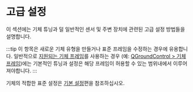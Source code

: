 # 고급 설정 

이 섹션에는 기체 튜닝과 덜 일반적인 센서 및 주변 장치에 관련된 고급 설정 방법들을 설명합니다.

:::tip
이 항목은 새로운 기체 유형을 만들거나 표준 프레임을 수정하는 경우에 유용합니다. 일반적으로 [지원되는 기체 프레임](../airframes/airframe_reference.md#copter)를 사용하는 경우 (예: [QGroundControl > 기체 프레임](../config/airframe.md))에는 기본적인 튜닝과 설정은 해당 프레임이 허용할 수 있는 범위내에서 이루어 져야합니다.
:::

기체의 적합한 표준 설정은 [기본 설정](../config/README.md)편을 참조하십시오.